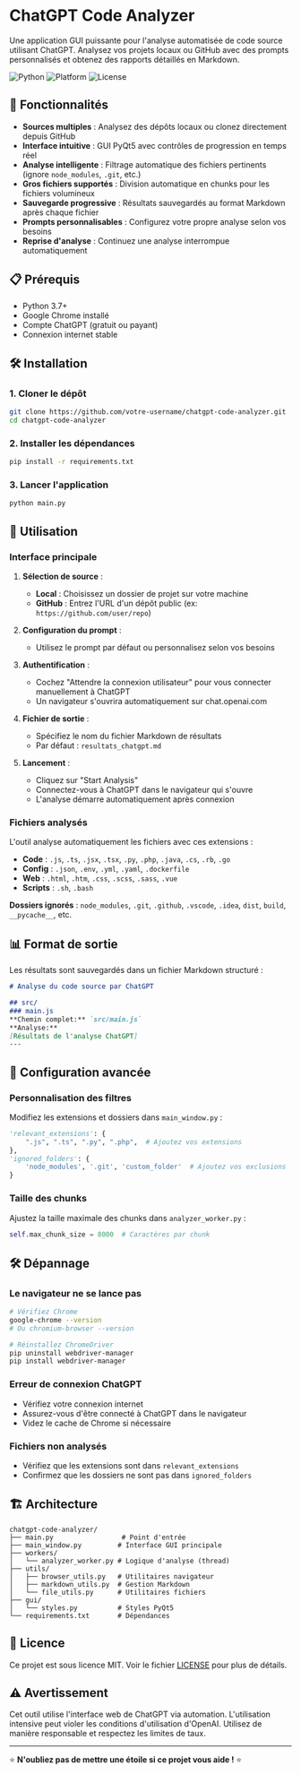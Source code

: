 # ChatGPT Code Analyzer

Une application GUI puissante pour l'analyse automatisée de code source utilisant ChatGPT. Analysez vos projets locaux ou GitHub avec des prompts personnalisés et obtenez des rapports détaillés en Markdown.

![Python](https://img.shields.io/badge/python-v3.7+-blue.svg)
![Platform](https://img.shields.io/badge/platform-windows%20%7C%20macOS%20%7C%20linux-lightgrey.svg)
![License](https://img.shields.io/badge/license-MIT-green.svg)

## 🚀 Fonctionnalités

- **Sources multiples** : Analysez des dépôts locaux ou clonez directement depuis GitHub
- **Interface intuitive** : GUI PyQt5 avec contrôles de progression en temps réel
- **Analyse intelligente** : Filtrage automatique des fichiers pertinents (ignore `node_modules`, `.git`, etc.)
- **Gros fichiers supportés** : Division automatique en chunks pour les fichiers volumineux
- **Sauvegarde progressive** : Résultats sauvegardés au format Markdown après chaque fichier
- **Prompts personnalisables** : Configurez votre propre analyse selon vos besoins
- **Reprise d'analyse** : Continuez une analyse interrompue automatiquement

## 📋 Prérequis

- Python 3.7+
- Google Chrome installé
- Compte ChatGPT (gratuit ou payant)
- Connexion internet stable

## 🛠️ Installation

### 1. Cloner le dépôt

```bash
git clone https://github.com/votre-username/chatgpt-code-analyzer.git
cd chatgpt-code-analyzer
```

### 2. Installer les dépendances

```bash
pip install -r requirements.txt
```

### 3. Lancer l'application

```bash
python main.py
```

## 🎯 Utilisation

### Interface principale

1. **Sélection de source** :
   - **Local** : Choisissez un dossier de projet sur votre machine
   - **GitHub** : Entrez l'URL d'un dépôt public (ex: `https://github.com/user/repo`)

2. **Configuration du prompt** :
   - Utilisez le prompt par défaut ou personnalisez selon vos besoins

3. **Authentification** :
   - Cochez "Attendre la connexion utilisateur" pour vous connecter manuellement à ChatGPT
   - Un navigateur s'ouvrira automatiquement sur chat.openai.com

4. **Fichier de sortie** :
   - Spécifiez le nom du fichier Markdown de résultats
   - Par défaut : `resultats_chatgpt.md`

5. **Lancement** :
   - Cliquez sur "Start Analysis"
   - Connectez-vous à ChatGPT dans le navigateur qui s'ouvre
   - L'analyse démarre automatiquement après connexion

### Fichiers analysés

L'outil analyse automatiquement les fichiers avec ces extensions :
- **Code** : `.js`, `.ts`, `.jsx`, `.tsx`, `.py`, `.php`, `.java`, `.cs`, `.rb`, `.go`
- **Config** : `.json`, `.env`, `.yml`, `.yaml`, `.dockerfile`
- **Web** : `.html`, `.htm`, `.css`, `.scss`, `.sass`, `.vue`
- **Scripts** : `.sh`, `.bash`

**Dossiers ignorés** : `node_modules`, `.git`, `.github`, `.vscode`, `.idea`, `dist`, `build`, `__pycache__`, etc.

## 📊 Format de sortie

Les résultats sont sauvegardés dans un fichier Markdown structuré :

```markdown
# Analyse du code source par ChatGPT

## src/
### main.js
**Chemin complet:** `src/main.js`
**Analyse:**
[Résultats de l'analyse ChatGPT]
---
```

## 🔧 Configuration avancée

### Personnalisation des filtres

Modifiez les extensions et dossiers dans `main_window.py` :

```python
'relevant_extensions': {
    ".js", ".ts", ".py", ".php",  # Ajoutez vos extensions
},
'ignored_folders': {
    'node_modules', '.git', 'custom_folder'  # Ajoutez vos exclusions
}
```

### Taille des chunks

Ajustez la taille maximale des chunks dans `analyzer_worker.py` :

```python
self.max_chunk_size = 8000  # Caractères par chunk
```

## 🛠️ Dépannage

### Le navigateur ne se lance pas
```bash
# Vérifiez Chrome
google-chrome --version
# Ou chromium-browser --version

# Réinstallez ChromeDriver
pip uninstall webdriver-manager
pip install webdriver-manager
```

### Erreur de connexion ChatGPT
- Vérifiez votre connexion internet
- Assurez-vous d'être connecté à ChatGPT dans le navigateur
- Videz le cache de Chrome si nécessaire

### Fichiers non analysés
- Vérifiez que les extensions sont dans `relevant_extensions`
- Confirmez que les dossiers ne sont pas dans `ignored_folders`

## 🏗️ Architecture

```
chatgpt-code-analyzer/
├── main.py                 # Point d'entrée
├── main_window.py         # Interface GUI principale
├── workers/
│   └── analyzer_worker.py # Logique d'analyse (thread)
├── utils/
│   ├── browser_utils.py   # Utilitaires navigateur
│   ├── markdown_utils.py  # Gestion Markdown
│   └── file_utils.py      # Utilitaires fichiers
├── gui/
│   └── styles.py          # Styles PyQt5
└── requirements.txt       # Dépendances
```



## 📄 Licence

Ce projet est sous licence MIT. Voir le fichier [LICENSE](LICENSE) pour plus de détails.

## ⚠️ Avertissement

Cet outil utilise l'interface web de ChatGPT via automation. L'utilisation intensive peut violer les conditions d'utilisation d'OpenAI. Utilisez de manière responsable et respectez les limites de taux.

---

⭐ **N'oubliez pas de mettre une étoile si ce projet vous aide !** ⭐